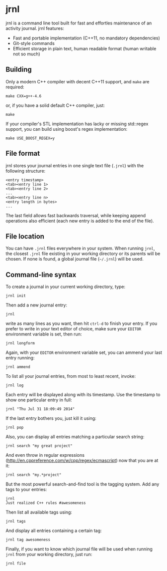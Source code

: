 # jrnl

jrnl is a command line tool built for fast and effortles maintenance of an activity journal. jrnl features:

 * Fast and portable implementation (C++11, no mandatory dependencies)
 * Git-style commands
 * Efficient storage in plain text, human readable format (human writable not so much)

## Building

Only a modern C++ compiler with decent C++11 support, and `make` are required:

    make CXX=g++-4.6

or, if you have a solid default C++ compiler, just:

    make

If your compiler's STL implementation has lacky or missing std::regex support, you can build using boost's regex implementation:

    make USE_BOOST_REGEX=y

## File format

jrnl stores your journal entries in one single text file (`.jrnl`) with the following structure:

    <entry timestamp>
    <tab><entry line 1>
    <tab><entry line 2>
    ...
    <tab><entry line n>
    <entry length in bytes>
    ...

The last field allows fast backwards traversal, while keeping append operations also efficient (each new entry is added to the end of the file).

## File location

You can have `.jrnl` files everywhere in your system. When running `jrnl`, the closest `.jrnl` file existing in your working directory or its parents will be chosen. If none is found, a global journal file (`~/.jrnl`) will be used.

## Command-line syntax

To create a journal in your current working directory, type:

    jrnl init

Then add a new journal entry:

    jrnl

write as many lines as you want, then hit `ctrl-d` to finish your entry. If you prefer to write in your text editor of choice, make sure your `EDITOR` environment variable is set, then run:

    jrnl longform

Again, with your `EDITOR` environment variable set, you can ammend your last entry running:

    jrnl ammend

To list all your journal entries, from most to least recent, invoke:

    jrnl log

Each entry will be displayed along with its timestamp. Use the timestamp to show one particular entry in full:

    jrnl "Thu Jul 31 18:09:49 2014"

If the last entry bothers you, just kill it using:

    jrnl pop

Also, you can display all entries matching a particular search string:

    jrnl search "my great project"

And even throw in regular expressions (http://en.cppreference.com/w/cpp/regex/ecmascript) now that you are at it:

    jrnl search "my.*project"

But the most powerful search-and-find tool is the tagging system. Add any tags to your entries:

    jrnl
    Just realized C++ rules #awesomeness

Then list all available tags using:

    jrnl tags

And display all entries containing a certain tag:

    jrnl tag awesomeness

Finally, if you want to know which journal file will be used when running `jrnl` from your working directory, just run:

    jrnl file

